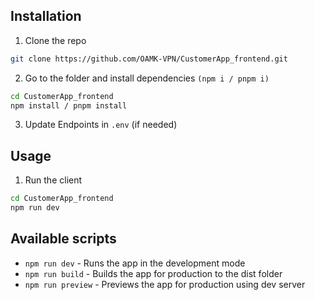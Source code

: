 ## Installation
1. Clone the repo
```sh
git clone https://github.com/OAMK-VPN/CustomerApp_frontend.git
```
2. Go to the folder and install dependencies `(npm i / pnpm i)`
```sh
cd CustomerApp_frontend
npm install / pnpm install
```
3. Update Endpoints in `.env` (if needed)

## Usage
1. Run the client
```sh
cd CustomerApp_frontend
npm run dev
```


## Available scripts
- `npm run dev`  - Runs the app in the development mode
- `npm run build` - Builds the app for production to the dist folder
- `npm run preview` - Previews the app for production using dev server
